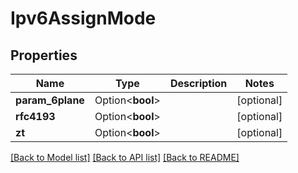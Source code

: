 # Ipv6AssignMode

## Properties

Name | Type | Description | Notes
------------ | ------------- | ------------- | -------------
**param_6plane** | Option<**bool**> |  | [optional]
**rfc4193** | Option<**bool**> |  | [optional]
**zt** | Option<**bool**> |  | [optional]

[[Back to Model list]](../README.md#documentation-for-models) [[Back to API list]](../README.md#documentation-for-api-endpoints) [[Back to README]](../README.md)


